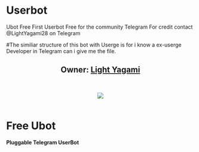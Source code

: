 # Userbot

  Ubot Free 
    First Userbot Free for the community Telegram
      For credit contact @LightYagami28 on Telegram 

#The similiar structure of this bot with Userge is for i know a ex-userge Developer in Telegram can i give me the file.


<h2 align="center"><b>Owner: <a href="https://telegram.dog/LightYagami28">Light Yagami</a></b></h2>
<br>
<p align="center">
   <a href="https://github.com/Falcone8/Userbot"><img src="https://i.imgur.com/M3MuCGU"> <alt="Free Ubot" width=800></a>
   <br>
   <br>
</p>
<h1>Free Ubot</h1>
<b>Pluggable Telegram UserBot</b>
<br>
<br>
